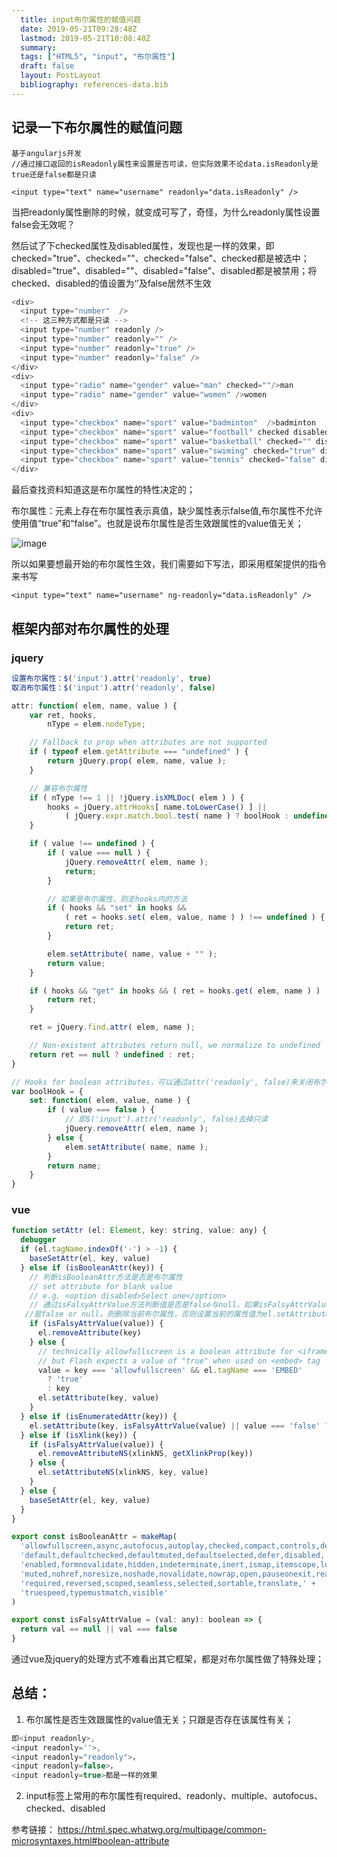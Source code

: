 ```yaml
---
  title: input布尔属性的赋值问题
  date: 2019-05-21T09:28:48Z
  lastmod: 2019-05-21T10:08:40Z
  summary: 
  tags: ["HTML5", "input", "布尔属性"]
  draft: false
  layout: PostLayout
  bibliography: references-data.bib
---
```


##  记录一下布尔属性的赋值问题

```
基于angularjs开发
//通过接口返回的isReadonly属性来设置是否可读，但实际效果不论data.isReadonly是true还是false都是只读

<input type="text" name="username" readonly="data.isReadonly" />
```

当把readonly属性删除的时候，就变成可写了，奇怪，为什么readonly属性设置false会无效呢？

然后试了下checked属性及disabled属性，发现也是一样的效果，即checked="true"、checked=""、checked="false"、checked都是被选中；disabled="true"、disabled=""、disabled="false"、disabled都是被禁用；将checked、disabled的值设置为‘’及false居然不生效

```js
<div>
  <input type="number"  />
  <!-- 这三种方式都是只读 -->
  <input type="number" readonly />
  <input type="number" readonly="" />
  <input type="number" readonly="true" />
  <input type="number" readonly="false" />
</div>
<div>
  <input type="radio" name="gender" value="man" checked=""/>man
  <input type="radio" name="gender" value="women" />women
</div>
<div>
  <input type="checkbox" name="sport" value="badminton"  />badminton
  <input type="checkbox" name="sport" value="football" checked disabled />football
  <input type="checkbox" name="sport" value="basketball" checked="" disabled="" />basketball
  <input type="checkbox" name="sport" value="swiming" checked="true" disabled="true" />swiming
  <input type="checkbox" name="sport" value="tennis" checked="false" disabled="false" />tennis
</div>
```

最后查找资料知道这是布尔属性的特性决定的；

布尔属性：元素上存在布尔属性表示真值，缺少属性表示false值,布尔属性不允许使用值“true”和“false”。也就是说布尔属性是否生效跟属性的value值无关；

![image](https://user-images.githubusercontent.com/20950813/58087559-5d0e5300-7bf3-11e9-9ad5-ce8ec2ce9882.png)


所以如果要想最开始的布尔属性生效，我们需要如下写法，即采用框架提供的指令来书写
```
<input type="text" name="username" ng-readonly="data.isReadonly" />
```

## 框架内部对布尔属性的处理

### jquery
```js
设置布尔属性：$('input').attr('readonly', true)
取消布尔属性：$('input').attr('readonly', false)

attr: function( elem, name, value ) {
	var ret, hooks,
		nType = elem.nodeType;

	// Fallback to prop when attributes are not supported
	if ( typeof elem.getAttribute === "undefined" ) {
		return jQuery.prop( elem, name, value );
	}

	// 兼容布尔属性
	if ( nType !== 1 || !jQuery.isXMLDoc( elem ) ) {
		hooks = jQuery.attrHooks[ name.toLowerCase() ] ||
			( jQuery.expr.match.bool.test( name ) ? boolHook : undefined );
	}

	if ( value !== undefined ) {
		if ( value === null ) {
			jQuery.removeAttr( elem, name );
			return;
		}

		// 如果是布尔属性，则走hooks内的方法
		if ( hooks && "set" in hooks &&
			( ret = hooks.set( elem, value, name ) ) !== undefined ) {
			return ret;
		}

		elem.setAttribute( name, value + "" );
		return value;
	}

	if ( hooks && "get" in hooks && ( ret = hooks.get( elem, name ) ) !== null ) {
		return ret;
	}

	ret = jQuery.find.attr( elem, name );

	// Non-existent attributes return null, we normalize to undefined
	return ret == null ? undefined : ret;
}

// Hooks for boolean attributes，可以通过attr('readonly', false)来关闭布尔属性
var boolHook = {
	set: function( elem, value, name ) {
		if ( value === false ) {
			// 即$('input').attr('readonly', false)去掉只读
			jQuery.removeAttr( elem, name );
		} else {
			elem.setAttribute( name, name );
		}
		return name;
	}
}
```

### vue
```js
function setAttr (el: Element, key: string, value: any) {
  debugger
  if (el.tagName.indexOf('-') > -1) {
    baseSetAttr(el, key, value)
  } else if (isBooleanAttr(key)) {
    // 判断isBooleanAttr方法是否是布尔属性
    // set attribute for blank value
    // e.g. <option disabled>Select one</option>
    // 通过isFalsyAttrValue方法判断值是否是false与null，如果isFalsyAttrValue返回为true则表示传入的值
   //是false or null，则删除当前布尔属性，否则设置当前的属性值为el.setAttribute(key, value)
    if (isFalsyAttrValue(value)) {
      el.removeAttribute(key)
    } else {
      // technically allowfullscreen is a boolean attribute for <iframe>,
      // but Flash expects a value of "true" when used on <embed> tag
      value = key === 'allowfullscreen' && el.tagName === 'EMBED'
        ? 'true'
        : key
      el.setAttribute(key, value)
    }
  } else if (isEnumeratedAttr(key)) {
    el.setAttribute(key, isFalsyAttrValue(value) || value === 'false' ? 'false' : 'true')
  } else if (isXlink(key)) {
    if (isFalsyAttrValue(value)) {
      el.removeAttributeNS(xlinkNS, getXlinkProp(key))
    } else {
      el.setAttributeNS(xlinkNS, key, value)
    }
  } else {
    baseSetAttr(el, key, value)
  }
}

export const isBooleanAttr = makeMap(
  'allowfullscreen,async,autofocus,autoplay,checked,compact,controls,declare,' +
  'default,defaultchecked,defaultmuted,defaultselected,defer,disabled,' +
  'enabled,formnovalidate,hidden,indeterminate,inert,ismap,itemscope,loop,multiple,' +
  'muted,nohref,noresize,noshade,novalidate,nowrap,open,pauseonexit,readonly,' +
  'required,reversed,scoped,seamless,selected,sortable,translate,' +
  'truespeed,typemustmatch,visible'
)

export const isFalsyAttrValue = (val: any): boolean => {
  return val == null || val === false
}
```

通过vue及jquery的处理方式不难看出其它框架，都是对布尔属性做了特殊处理；

## 总结：
1. 布尔属性是否生效跟属性的value值无关；只跟是否存在该属性有关；
```js
即<input readonly>, 
<input readonly=''>, 
<input readonly="readonly">，
<input readonly=false>，
<input readonly=true>都是一样的效果
```
2. input标签上常用的布尔属性有required、readonly、multiple、autofocus、checked、disabled

参考链接：
https://html.spec.whatwg.org/multipage/common-microsyntaxes.html#boolean-attribute
